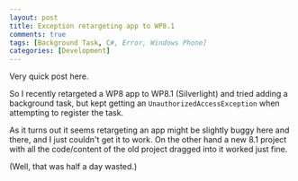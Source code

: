 ```yaml
---
layout: post
title: Exception retargeting app to WP8.1
comments: true
tags: [Background Task, C#, Error, Windows Phone]
categories: [Development]
---
```

Very quick post here.

So I recently retargeted a WP8 app to WP8.1 (Silverlight) and tried adding a background task<!--more-->, but kept getting an `UnauthorizedAccessException` when attempting to register the task.

As it turns out it seems retargeting an app might be slightly buggy here and there, and I just couldn't get it to work. On the other hand a new 8.1 project with all the code/content of the old project dragged into it worked just fine.

(Well, that was half a day wasted.)

